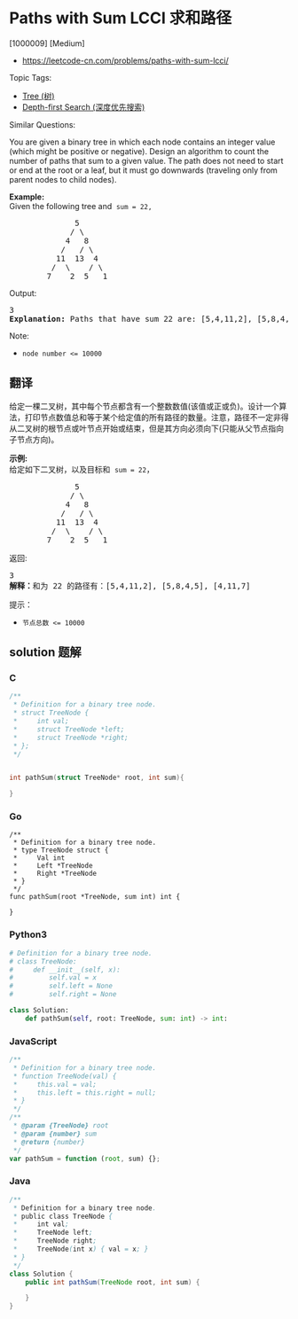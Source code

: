 # Paths with Sum LCCI 求和路径

[1000009] [Medium]

- https://leetcode-cn.com/problems/paths-with-sum-lcci/

Topic Tags:

- [Tree (树)](https://leetcode-cn.com/tag/tree/)
- [Depth-first Search (深度优先搜索)](https://leetcode-cn.com/tag/depth-first-search/)

Similar Questions:

You are given a binary tree in which each node contains an integer value (which might be positive or negative). Design an algorithm to count the number of paths that sum to a given value. The path does not need to start or end at the root or a leaf, but it must go downwards (traveling only from parent nodes to child nodes).

**Example:**  
Given the following tree and  `sum = 22,`

<pre>              5
             / \
            4   8
           /   / \
          11  13  4
         /  \    / \
        7    2  5   1
</pre>

Output:

<pre>3
<strong>Explanation: </strong>Paths that have sum 22 are: [5,4,11,2], [5,8,4,5], [4,11,7]</pre>

Note:

- `node number <= 10000`

## 翻译

给定一棵二叉树，其中每个节点都含有一个整数数值(该值或正或负)。设计一个算法，打印节点数值总和等于某个给定值的所有路径的数量。注意，路径不一定非得从二叉树的根节点或叶节点开始或结束，但是其方向必须向下(只能从父节点指向子节点方向)。

**示例:**  
给定如下二叉树，以及目标和  `sum = 22`，

<pre>              5
             / \
            4   8
           /   / \
          11  13  4
         /  \    / \
        7    2  5   1
</pre>

返回:

<pre>3
<strong>解释：</strong>和为 22&nbsp;的路径有：[5,4,11,2], [5,8,4,5], [4,11,7]</pre>

提示：

- `节点总数 <= 10000`

## solution 题解

### C

```c
/**
 * Definition for a binary tree node.
 * struct TreeNode {
 *     int val;
 *     struct TreeNode *left;
 *     struct TreeNode *right;
 * };
 */


int pathSum(struct TreeNode* root, int sum){

}


```

### Go

```golang
/**
 * Definition for a binary tree node.
 * type TreeNode struct {
 *     Val int
 *     Left *TreeNode
 *     Right *TreeNode
 * }
 */
func pathSum(root *TreeNode, sum int) int {

}
```

### Python3

```python
# Definition for a binary tree node.
# class TreeNode:
#     def __init__(self, x):
#         self.val = x
#         self.left = None
#         self.right = None

class Solution:
    def pathSum(self, root: TreeNode, sum: int) -> int:
```

### JavaScript

```javascript
/**
 * Definition for a binary tree node.
 * function TreeNode(val) {
 *     this.val = val;
 *     this.left = this.right = null;
 * }
 */
/**
 * @param {TreeNode} root
 * @param {number} sum
 * @return {number}
 */
var pathSum = function (root, sum) {};
```

### Java

```java
/**
 * Definition for a binary tree node.
 * public class TreeNode {
 *     int val;
 *     TreeNode left;
 *     TreeNode right;
 *     TreeNode(int x) { val = x; }
 * }
 */
class Solution {
    public int pathSum(TreeNode root, int sum) {

    }
}
```
